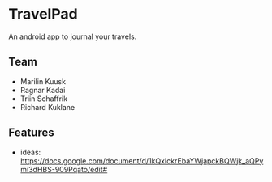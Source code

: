 # TravelPad
An android app to journal your travels.

## Team
 - Marilin Kuusk
 - Ragnar Kadai
 - Triin Schaffrik
 - Richard Kuklane

## Features
 - ideas: https://docs.google.com/document/d/1kQxIckrEbaYWjapckBQWjk_aQPymi3dHBS-909Pqato/edit#
